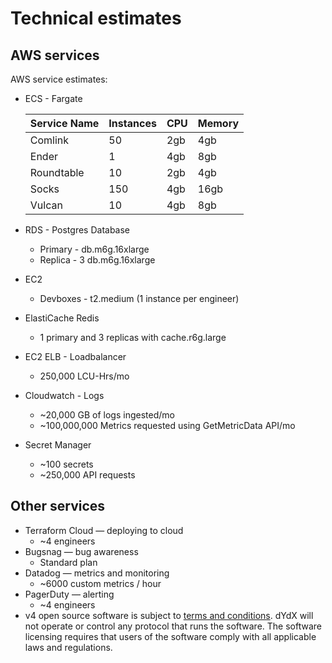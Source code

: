 # Technical estimates

## AWS services

AWS service estimates:

- ECS - Fargate

  | Service Name | Instances | CPU | Memory |
  | ------------ | --------- | --- | ------ |
  | Comlink      | 50        | 2gb | 4gb    |
  | Ender        | 1         | 4gb | 8gb    |
  | Roundtable   | 10        | 2gb | 4gb    |
  | Socks        | 150       | 4gb | 16gb   |
  | Vulcan       | 10        | 4gb | 8gb    |
- RDS - Postgres Database
  - Primary - db.m6g.16xlarge
  - Replica - 3 db.m6g.16xlarge
- EC2
  - Devboxes - t2.medium (1 instance per engineer)
- ElastiCache Redis
  - 1 primary and 3 replicas with cache.r6g.large
- EC2 ELB - Loadbalancer
  - 250,000 LCU-Hrs/mo
- Cloudwatch - Logs
  - ~20,000 GB of logs ingested/mo
  - ~100,000,000 Metrics requested using GetMetricData API/mo
- Secret Manager
  - ~100 secrets
  - ~250,000 API requests

## Other services

- Terraform Cloud — deploying to cloud
  - ~4 engineers
- Bugsnag — bug awareness
  - Standard plan
- Datadog — metrics and monitoring
  - ~6000 custom metrics / hour
- PagerDuty — alerting
  - ~4 engineers
- v4 open source software is subject to [terms and conditions](https://dydx.exchange/v4-terms). dYdX will not operate or control any protocol that runs the software. The software licensing requires that users of the software comply with all applicable laws and regulations.

